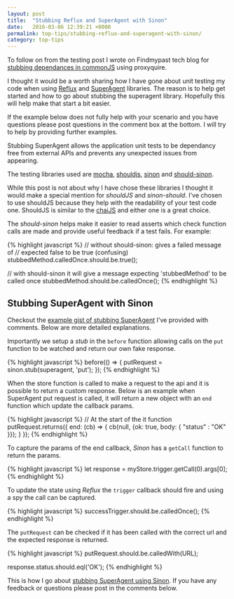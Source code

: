```yaml
---
layout: post
title:  "Stubbing Reflux and SuperAgent with Sinon"
date:   2016-03-06 12:39:21 +0000
permalink: top-tips/stubbing-reflux-and-superagent-with-sinon/
category: top-tips
---
```


To follow on from the testing post I wrote on Findmypast tech blog for [stubbing dependances in commonJS](http://tech.findmypast.com/stubbing-dependencies-in-commonjs/) using proxyquire.

I thought it would be a worth sharing how I have gone about unit testing my code when using [Reflux](https://github.com/reflux/refluxjs) and [SuperAgent](https://visionmedia.github.io/superagent/) libraries. The reason is to help get started and how to go about stubbing the superagent library. Hopefully this will help make that start a bit easier.

If the example below does not fully help with your scenario and you have questions please post questions in the comment box at the bottom. I will try to help by providing further examples.

Stubbing SuperAgent allows the application unit tests to be dependancy free from external APIs and prevents any unexpected issues from appearing.

The testing libraries used are [mocha](https://mochajs.org/), [shouldjs](https://shouldjs.github.io/), [sinon](http://sinonjs.org/) and [should-sinon](https://github.com/shouldjs/sinon).

While this post is not about why I have chose these libraries I thought it would make a special mention for _shouldJS_ and _sinon-should_. I've chosen to use shouldJS because they help with the readability of your test code one. ShouldJS is similar to the [chaiJS](http://chaijs.com/) and either one is a great choice.

The _should-sinon_ helps make it easier to read asserts which check function calls are made and provide useful feedback if a test fails. For example:

{% highlight javascript %}
// without should-sinon: gives a failed message of
// expected false to be true (confusing)
stubbedMethod.calledOnce.should.be.true();

// with should-sinon it will give a message expecting 'stubbedMethod' to be called once
stubbedMethod.should.be.calledOnce();
{% endhighlight %}

## Stubbing SuperAgent with Sinon

Checkout the [example gist of stubbing SuperAgent](https://gist.github.com/rkotze/77aba69955dd6d97abf5) I've provided with comments. Below are more detailed explanations.

Importantly we setup a _stub_ in the `before` function allowing calls on the `put` function to be watched and return our own fake response.

{% highlight javascript %}
before(() => {
    putRequest = sinon.stub(superagent, 'put');
});
{% endhighlight %}

When the store function is called to make a request to the api and it is possible to return a custom response. Below is an example when SuperAgent put request is called, it will return a new object with an `end` function which update the callback params.

{% highlight javascript %}
// At the start of the it function
putRequest.returns({
    end: (cb) => {
        cb(null, {ok: true, body: { "status" : "OK" }});
    }
});
{% endhighlight %}

To capture the params of the end callback, _Sinon_ has a `getCall` function to return the params.

{% highlight javascript %}
let response = myStore.trigger.getCall(0).args[0];
{% endhighlight %}

To update the state using _Reflux_ the `trigger` callback should fire and using a spy the call can be captured.

{% highlight javascript %}
successTrigger.should.be.calledOnce();
{% endhighlight %}

The `putRequest` can be checked if it has been called with the correct url and the expected response is returned.

{% highlight javascript %}
putRequest.should.be.calledWith(URL);

response.status.should.eql('OK');
{% endhighlight %}

This is how I go about [stubbing SuperAgent using Sinon](https://gist.github.com/rkotze/77aba69955dd6d97abf5). If you have any feedback or questions please post in the comments below.

<script src="https://gist.github.com/rkotze/77aba69955dd6d97abf5.js"></script>
